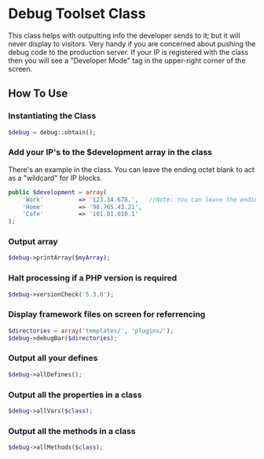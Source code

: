 # Debug Toolset Class

This class helps with outputting info the developer sends to it; but it will never display to visitors.  Very handy if you are concerned about pushing the debug code to the production server.  If your IP is registered with the class then you will see a "Developer Mode" tag in the upper-right corner of the screen.

## How To Use

### Instantiating the Class
```php
$debug = debug::obtain();
```

### Add your IP's to the $development array in the class
There's an example in the class.  You can leave the ending octet blank to act as a "wildcard" for IP blocks.
```php
public $development = array(
	'Work'			=> '123.34.678.',	//Note: You can leave the ending octet blank to act as a "wildcard" for IP blocks.
	'Home'			=> '98.765.43.21',
	'Cafe'			=> '101.01.010.1'
);
```

### Output array
```php
$debug->printArray($myArray);
```

### Halt processing if a PHP version is required
```php
$debug->versionCheck('5.3.0');
```

### Display framework files on screen for referrencing
```php
$directories = array('templates/', 'plugins/');
$debug->debugBar($directories);
```

### Output all your defines
```php
$debug->allDefines();
```

### Output all the properties in a class
```php
$debug->allVars($class);
```

### Output all the methods in a class
```php
$debug->allMethods($class);
```
